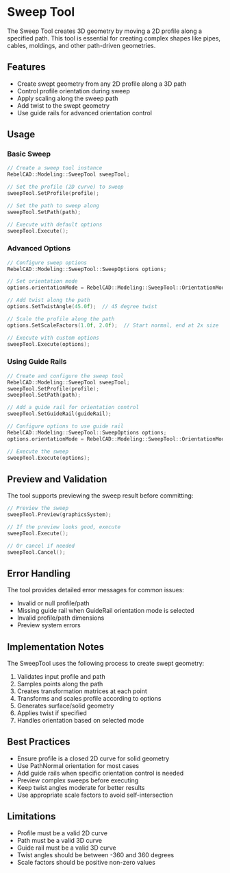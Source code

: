 # Sweep Tool

The Sweep Tool creates 3D geometry by moving a 2D profile along a specified path. This tool is essential for creating complex shapes like pipes, cables, moldings, and other path-driven geometries.

## Features

- Create swept geometry from any 2D profile along a 3D path
- Control profile orientation during sweep
- Apply scaling along the sweep path
- Add twist to the swept geometry
- Use guide rails for advanced orientation control

## Usage

### Basic Sweep

```cpp
// Create a sweep tool instance
RebelCAD::Modeling::SweepTool sweepTool;

// Set the profile (2D curve) to sweep
sweepTool.SetProfile(profile);

// Set the path to sweep along
sweepTool.SetPath(path);

// Execute with default options
sweepTool.Execute();
```

### Advanced Options

```cpp
// Configure sweep options
RebelCAD::Modeling::SweepTool::SweepOptions options;

// Set orientation mode
options.orientationMode = RebelCAD::Modeling::SweepTool::OrientationMode::PathNormal;

// Add twist along the path
options.SetTwistAngle(45.0f);  // 45 degree twist

// Scale the profile along the path
options.SetScaleFactors(1.0f, 2.0f);  // Start normal, end at 2x size

// Execute with custom options
sweepTool.Execute(options);
```

### Using Guide Rails

```cpp
// Create and configure the sweep tool
RebelCAD::Modeling::SweepTool sweepTool;
sweepTool.SetProfile(profile);
sweepTool.SetPath(path);

// Add a guide rail for orientation control
sweepTool.SetGuideRail(guideRail);

// Configure options to use guide rail
RebelCAD::Modeling::SweepTool::SweepOptions options;
options.orientationMode = RebelCAD::Modeling::SweepTool::OrientationMode::GuideRail;

// Execute the sweep
sweepTool.Execute(options);
```

## Preview and Validation

The tool supports previewing the sweep result before committing:

```cpp
// Preview the sweep
sweepTool.Preview(graphicsSystem);

// If the preview looks good, execute
sweepTool.Execute();

// Or cancel if needed
sweepTool.Cancel();
```

## Error Handling

The tool provides detailed error messages for common issues:

- Invalid or null profile/path
- Missing guide rail when GuideRail orientation mode is selected
- Invalid profile/path dimensions
- Preview system errors

## Implementation Notes

The SweepTool uses the following process to create swept geometry:

1. Validates input profile and path
2. Samples points along the path
3. Creates transformation matrices at each point
4. Transforms and scales profile according to options
5. Generates surface/solid geometry
6. Applies twist if specified
7. Handles orientation based on selected mode

## Best Practices

- Ensure profile is a closed 2D curve for solid geometry
- Use PathNormal orientation for most cases
- Add guide rails when specific orientation control is needed
- Preview complex sweeps before executing
- Keep twist angles moderate for better results
- Use appropriate scale factors to avoid self-intersection

## Limitations

- Profile must be a valid 2D curve
- Path must be a valid 3D curve
- Guide rail must be a valid 3D curve
- Twist angles should be between -360 and 360 degrees
- Scale factors should be positive non-zero values
